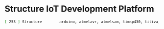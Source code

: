 Structure IoT Development Platform
==

```sh
[ 253 ] Structure        arduino, atmelavr, atmelsam, timsp430, titiva, teensy, freescalekinetis, ststm32, nordicnrf51, nxplpc, espressif, siliconlabsefm32, linux_arm, native "Structure": Arduino SDK for connecting embedded devices to the Structure IoT developer platform
```

